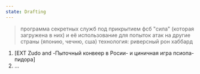 ```yaml
---
state: Drafting
---
```

> программа секретных служб под прикрытием фсб "сила" (которая загружена в них) и её использование для попыток атак на другие страны (японию, чечню, сша)
> технология: риверсный рон хаббард

 1. [EXT Zudo and -Пыточный конвеер в Росии- и циничная игра псиопа- пидора]
 2. ...